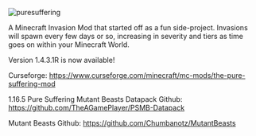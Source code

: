 ![puresuffering](https://user-images.githubusercontent.com/79672176/123492680-0bed9c00-d5cf-11eb-9716-0d77e1471450.png)

A Minecraft Invasion Mod that started off as a fun side-project. Invasions will spawn every few days or so, increasing in severity and tiers as time goes on within your Minecraft World.

Version 1.4.3.1R is now available!

Curseforge: https://www.curseforge.com/minecraft/mc-mods/the-pure-suffering-mod

1.16.5 Pure Suffering Mutant Beasts Datapack Github: https://github.com/TheAGamePlayer/PSMB-Datapack

Mutant Beasts Github: https://github.com/Chumbanotz/MutantBeasts
